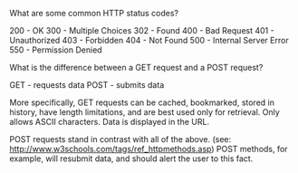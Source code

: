 What are some common HTTP status codes?

200 - OK
300 - Multiple Choices
302 - Found
400 - Bad Request
401 - Unauthorized
403 - Forbidden
404 - Not Found
500 - Internal Server Error
550 - Permission Denied

What is the difference between a GET request and a POST request? 

GET - requests data 
POST - submits data

More specifically, GET requests can be cached, bookmarked, stored in history, have length limitations, and are best used only for retrieval. Only allows ASCII characters. Data is displayed in the URL.  

POST requests stand in contrast with all of the above. (see: http://www.w3schools.com/tags/ref_httpmethods.asp) POST methods, for example, will resubmit data, and should alert the user to this fact. 